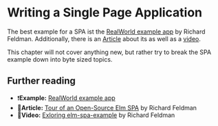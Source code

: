 # Writing a Single Page Application

The best example for a SPA ist the [RealWorld example app](https://github.com/rtfeldman/elm-spa-example) by Richard Feldman. Additionally, there is an [Article](https://dev.to/rtfeldman/tour-of-an-open-source-elm-spa) about its as well as a [video](https://www.youtube.com/watch?v=RN2_NchjrJQ).

This chapter will not cover anything new, but rather try to break the SPA example down into byte sized topics.

## Further reading

* ❗**Example:** [RealWorld example app](https://github.com/rtfeldman/elm-spa-example)
* 📄**Article:** [Tour of an Open-Source Elm SPA](https://dev.to/rtfeldman/tour-of-an-open-source-elm-spa) by Richard Feldman
* 🎥**Video:** [Exloring elm-spa-example](https://www.youtube.com/watch?v=RN2_NchjrJQ) by Richard Feldman



